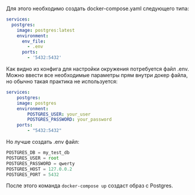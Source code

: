 Для этого необходимо создать docker-compose.yaml следующего типа:
```yaml
services:
  postgres:
    image: postgres:latest
    environment:
      env_file:
        - .env
      ports:
        - '5432:5432'
```
Как видно из конфига для настройки окружения потребуется файл .env. Можно ввести все необходимые параметры прям внутри докер файла, но обычно такая практика не используется:
```yaml
services:
    postgres:
    image: postgres 
    environment: 
        POSTGRES_USER: your_user 
        POSTGRES_PASSWORD: your_password 
    ports: 
        - "5432:5432"
```
Но лучше создать .env файл:
```js
POSTGRES_DB = my_test_db
POSTGRES_USER = root
POSTGRES_PASSWORD = qwerty
POSTGRES_HOST = 127.0.0.2
POSTGRES_PORT = 5432
```
После этого команда `docker-compose up` создаст образ с Postgres.